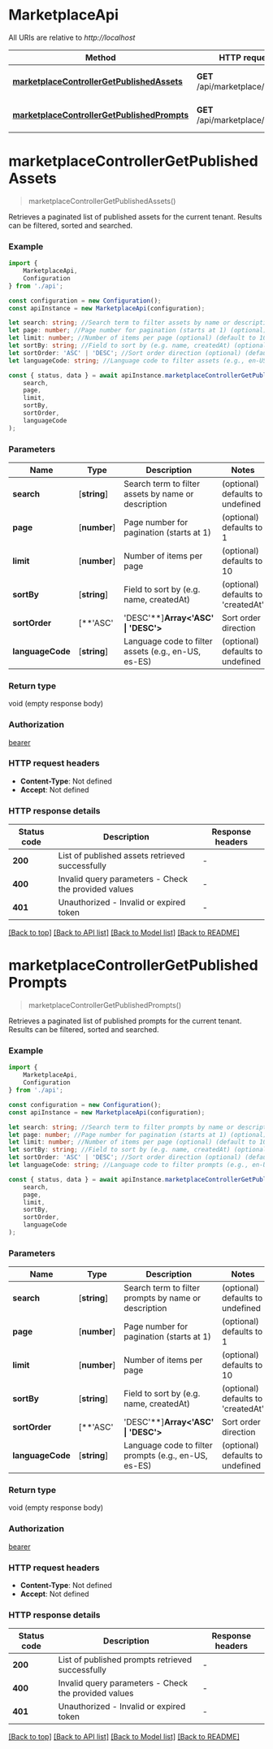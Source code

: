 # MarketplaceApi

All URIs are relative to *http://localhost*

|Method | HTTP request | Description|
|------------- | ------------- | -------------|
|[**marketplaceControllerGetPublishedAssets**](#marketplacecontrollergetpublishedassets) | **GET** /api/marketplace/assets | Get published assets|
|[**marketplaceControllerGetPublishedPrompts**](#marketplacecontrollergetpublishedprompts) | **GET** /api/marketplace/prompts | Get published prompts|

# **marketplaceControllerGetPublishedAssets**
> marketplaceControllerGetPublishedAssets()

Retrieves a paginated list of published assets for the current tenant. Results can be filtered, sorted and searched.

### Example

```typescript
import {
    MarketplaceApi,
    Configuration
} from './api';

const configuration = new Configuration();
const apiInstance = new MarketplaceApi(configuration);

let search: string; //Search term to filter assets by name or description (optional) (default to undefined)
let page: number; //Page number for pagination (starts at 1) (optional) (default to 1)
let limit: number; //Number of items per page (optional) (default to 10)
let sortBy: string; //Field to sort by (e.g. name, createdAt) (optional) (default to 'createdAt')
let sortOrder: 'ASC' | 'DESC'; //Sort order direction (optional) (default to undefined)
let languageCode: string; //Language code to filter assets (e.g., en-US, es-ES) (optional) (default to undefined)

const { status, data } = await apiInstance.marketplaceControllerGetPublishedAssets(
    search,
    page,
    limit,
    sortBy,
    sortOrder,
    languageCode
);
```

### Parameters

|Name | Type | Description  | Notes|
|------------- | ------------- | ------------- | -------------|
| **search** | [**string**] | Search term to filter assets by name or description | (optional) defaults to undefined|
| **page** | [**number**] | Page number for pagination (starts at 1) | (optional) defaults to 1|
| **limit** | [**number**] | Number of items per page | (optional) defaults to 10|
| **sortBy** | [**string**] | Field to sort by (e.g. name, createdAt) | (optional) defaults to 'createdAt'|
| **sortOrder** | [**&#39;ASC&#39; | &#39;DESC&#39;**]**Array<&#39;ASC&#39; &#124; &#39;DESC&#39;>** | Sort order direction | (optional) defaults to undefined|
| **languageCode** | [**string**] | Language code to filter assets (e.g., en-US, es-ES) | (optional) defaults to undefined|


### Return type

void (empty response body)

### Authorization

[bearer](../README.md#bearer)

### HTTP request headers

 - **Content-Type**: Not defined
 - **Accept**: Not defined


### HTTP response details
| Status code | Description | Response headers |
|-------------|-------------|------------------|
|**200** | List of published assets retrieved successfully |  -  |
|**400** | Invalid query parameters - Check the provided values |  -  |
|**401** | Unauthorized - Invalid or expired token |  -  |

[[Back to top]](#) [[Back to API list]](../README.md#documentation-for-api-endpoints) [[Back to Model list]](../README.md#documentation-for-models) [[Back to README]](../README.md)

# **marketplaceControllerGetPublishedPrompts**
> marketplaceControllerGetPublishedPrompts()

Retrieves a paginated list of published prompts for the current tenant. Results can be filtered, sorted and searched.

### Example

```typescript
import {
    MarketplaceApi,
    Configuration
} from './api';

const configuration = new Configuration();
const apiInstance = new MarketplaceApi(configuration);

let search: string; //Search term to filter prompts by name or description (optional) (default to undefined)
let page: number; //Page number for pagination (starts at 1) (optional) (default to 1)
let limit: number; //Number of items per page (optional) (default to 10)
let sortBy: string; //Field to sort by (e.g. name, createdAt) (optional) (default to 'createdAt')
let sortOrder: 'ASC' | 'DESC'; //Sort order direction (optional) (default to undefined)
let languageCode: string; //Language code to filter prompts (e.g., en-US, es-ES) (optional) (default to undefined)

const { status, data } = await apiInstance.marketplaceControllerGetPublishedPrompts(
    search,
    page,
    limit,
    sortBy,
    sortOrder,
    languageCode
);
```

### Parameters

|Name | Type | Description  | Notes|
|------------- | ------------- | ------------- | -------------|
| **search** | [**string**] | Search term to filter prompts by name or description | (optional) defaults to undefined|
| **page** | [**number**] | Page number for pagination (starts at 1) | (optional) defaults to 1|
| **limit** | [**number**] | Number of items per page | (optional) defaults to 10|
| **sortBy** | [**string**] | Field to sort by (e.g. name, createdAt) | (optional) defaults to 'createdAt'|
| **sortOrder** | [**&#39;ASC&#39; | &#39;DESC&#39;**]**Array<&#39;ASC&#39; &#124; &#39;DESC&#39;>** | Sort order direction | (optional) defaults to undefined|
| **languageCode** | [**string**] | Language code to filter prompts (e.g., en-US, es-ES) | (optional) defaults to undefined|


### Return type

void (empty response body)

### Authorization

[bearer](../README.md#bearer)

### HTTP request headers

 - **Content-Type**: Not defined
 - **Accept**: Not defined


### HTTP response details
| Status code | Description | Response headers |
|-------------|-------------|------------------|
|**200** | List of published prompts retrieved successfully |  -  |
|**400** | Invalid query parameters - Check the provided values |  -  |
|**401** | Unauthorized - Invalid or expired token |  -  |

[[Back to top]](#) [[Back to API list]](../README.md#documentation-for-api-endpoints) [[Back to Model list]](../README.md#documentation-for-models) [[Back to README]](../README.md)

